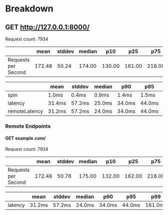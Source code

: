 # Breakdown

## GET http://127.0.0.1:8000/

Request count: 7934

|                     | mean   | stddev | median | p10    | p25    | p75    | p90    |
| ------------------- | ------ | ------ | ------ | ------ | ------ | ------ | ------ |
| Requests per Second | 172.48 | 50.24  | 174.00 | 130.00 | 161.00 | 218.00 | 239.00 |

|               | mean   | stddev | median | p90    | p95    | p99     |
| ------------- | ------ | ------ | ------ | ------ | ------ | ------- |
| spin          | 1.0ms  | 0.4ms  | 0.9ms  | 1.4ms  | 1.5ms  | 2.0ms   |
| latency       | 31.4ms | 57.2ms | 25.0ms | 34.0ms | 44.0ms | 162.0ms |
| remoteLatency | 31.2ms | 57.2ms | 24.0ms | 34.0ms | 44.0ms | 161.0ms |

### Remote Endpoints

#### GET example.com/

Request count: 7934

|                     | mean   | stddev | median | p10    | p25    | p75    | p90    |
| ------------------- | ------ | ------ | ------ | ------ | ------ | ------ | ------ |
| Requests per Second | 172.48 | 50.76  | 175.00 | 132.00 | 162.00 | 218.00 | 238.00 |

|         | mean   | stddev | median | p90    | p95    | p99     |
| ------- | ------ | ------ | ------ | ------ | ------ | ------- |
| latency | 31.2ms | 57.2ms | 24.0ms | 34.0ms | 44.0ms | 161.0ms |

